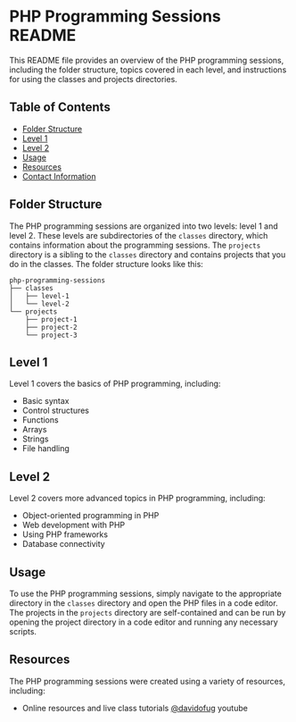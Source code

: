 # PHP Programming Sessions README

This README file provides an overview of the PHP programming sessions, including the folder structure, topics covered in each level, and instructions for using the classes and projects directories.

## Table of Contents

- [Folder Structure](#folder-structure)
- [Level 1](#level-1)
- [Level 2](#level-2)
- [Usage](#usage)
- [Resources](#resources)
- [Contact Information](#contact-information)

## Folder Structure

The PHP programming sessions are organized into two levels: level 1 and level 2. 
These levels are subdirectories of the `classes` directory, which contains information about the programming sessions.
The `projects` directory is a sibling to the `classes` directory and contains projects that you do in the classes.
The folder structure looks like this:
```
php-programming-sessions
├── classes
│   ├── level-1
│   └── level-2
└── projects
    ├── project-1
    ├── project-2
    └── project-3
```

## Level 1

Level 1 covers the basics of PHP programming, including:

- Basic syntax
- Control structures
- Functions
- Arrays
- Strings
- File handling

## Level 2

Level 2 covers more advanced topics in PHP programming, including:

- Object-oriented programming in PHP
- Web development with PHP
- Using PHP frameworks
- Database connectivity

## Usage

To use the PHP programming sessions, simply navigate to the appropriate directory in the `classes` directory and open the PHP files in a code editor. The projects in the `projects` directory are self-contained and can be run by opening the project directory in a code editor and running any necessary scripts.

## Resources

The PHP programming sessions were created using a variety of resources, including:

- Online resources and live class tutorials [@davidofug](https://www.youtube.com/watch?v=FxNzlS3Wdgo&list=PLfVJE98_X5wdvhjBI_64HUXSLLpov9r3L) youtube




